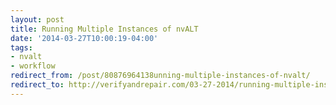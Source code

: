 ```yaml
---
layout: post 
title: Running Multiple Instances of nvALT 
date: '2014-03-27T10:00:19-04:00' 
tags: 
- nvalt 
- workflow 
redirect_from: /post/80876964138unning-multiple-instances-of-nvalt/
redirect_to: http://verifyandrepair.com/03-27-2014/running-multiple-instances-of-nvalt/
---
```


